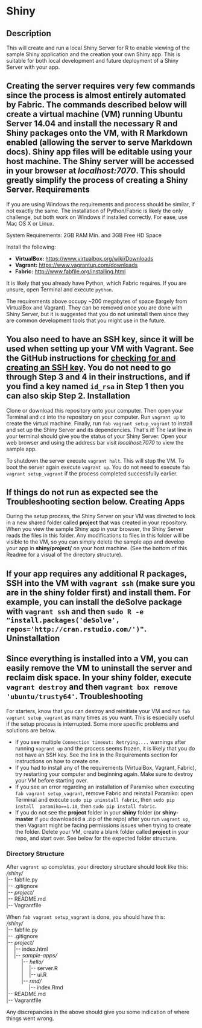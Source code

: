 Shiny
=====
Description
-----------
This will create and run a local Shiny Server for R to enable viewing of the 
sample Shiny application and the creation your own Shiny app. This is 
suitable for both local development and future deployment of a Shiny Server 
with your app.

Creating the server requires very few commands since the process is 
almost entirely automated by Fabric. The commands described below will create
a virtual machine (VM) running Ubuntu Server 14.04 and install the necessary 
R and Shiny packages onto the VM, with R Markdown enabled (allowing the 
server to serve Markdown docs). Shiny app files will be editable using your 
host machine. The Shiny server will be accessed in your browser at 
*localhost:7070*. This should greatly simplify the process of creating a 
Shiny Server.
Requirements
------------
If you are using Windows the requirements and process should be similar, 
if not exactly the same. The installation of Python/Fabric is likely the 
only challenge, but both work on Windows if installed correctly. For ease, 
use Mac OS X or Linux.

System Requirements: 2GB RAM Min. and 3GB Free HD Space

Install the following:

+ **VirtualBox:** https://www.virtualbox.org/wiki/Downloads
+ **Vagrant:** https://www.vagrantup.com/downloads
+ **Fabric:** http://www.fabfile.org/installing.html

It is likely that you already have Python, which Fabric requires. If you are 
unsure, open Terminal and execute `python`.

The requirements above occupy ~200 megabytes of space (largely from 
VirtualBox and Vagrant). They can be removed once you are done with Shiny 
Server, but it is suggested that you do not uninstall them since they are 
common development tools that you might use in the future.

You also need to have an SSH key, since it will be used when setting up your 
VM with Vagrant. See the GitHub instructions for [checking for and creating 
an SSH key][1]. You do not need to go through Step 3 and 4 in their 
instructions, and if you find a key named `id_rsa` in Step 1 then you can 
also skip Step 2.
Installation
------------
Clone or download this repository onto your computer. Then open your Terminal
and `cd` into the repository on your computer. Run `vagrant up` to create 
the virtual machine. Finally, run `fab vagrant setup_vagrant` to install and
set up the Shiny Server and its dependencies. That's it! The last line in 
your terminal should give you the status of your Shiny Server. Open your 
web browser and using the address bar visit *localhost:7070* to view the 
sample app.

To shutdown the server execute `vagrant halt`. This will stop the VM. To boot 
the server again execute `vagrant up`. You do not need to execute `fab 
vagrant setup_vagrant` if the process completed successfully earlier.

If things do not run as expected see the Troubleshooting section below. 
Creating Apps
-------------
During the setup process, the Shiny Server on your VM was directed to look in a 
new shared folder called **project** that was created in your repository. When 
you view the sample Shiny app in your browser, the Shiny Server reads the 
files in this folder. Any modifications to files in this folder will be 
visible to the VM, so you can simply delete the sample app and develop your app
in **shiny/project/** on your host machine. (See the bottom of this Readme for
a visual of the directory structure).

If your app requires any additional R packages, SSH into the VM with `vagrant
ssh` (make sure you are in the **shiny** folder first) and install them. For 
example, you can install the deSolve package with `vagrant ssh` and then 
`sudo R -e "install.packages('deSolve', repos='http://cran.rstudio.com/')"`. 
Uninstallation
--------------
Since everything is installed into a VM, you can easily remove the VM to 
uninstall the server and reclaim disk space. In your **shiny** folder, 
execute `vagrant destroy` and then `vagrant box remove 'ubuntu/trusty64'`.
Troubleshooting
---------------
For starters, know that you can destroy and reinitiate your VM and run 
`fab vagrant setup_vagrant` as many times as you want. This is especially 
useful if the setup process is interrupted. Some more specific problems and 
solutions are below.

+ If you see multiple `Connection timeout: Retrying....` warnings after running 
`vagrant up` and the process seems frozen, it is likely that you do not have an 
SSH key. See the link in the Requirements section for instructions on how to
create one.
+ If you had to install any of the requirements (VirtualBox, Vagrant, 
Fabric), try restarting your computer and beginning again. Make sure to 
destroy your VM before starting over.
+ If you see an error regarding an installation of Paramiko when executing 
`fab vagrant setup_vagrant`, remove Fabric and reinstall Paramiko: open 
Terminal and execute `sudo pip uninstall fabric`, then `sudo pip install 
paramiko==1.10`, then `sudo pip install fabric`.
+ If you do not see the **project** folder in your **shiny** folder (or 
**shiny-master** if you downloaded a .zip of the repo) after you run `vagrant
up`, then Vagrant might be facing permissions issues when trying to 
create the folder. Delete your VM, create a blank folder called **project** 
in your repo, and start over. See below for the expected folder structure.

### Directory Structure
After `vagrant up` completes, your directory structure should look like this:  
*/shiny/*  
|-- fabfile.py  
|-- .gitignore  
|-- *project/*  
|-- README.md  
|-- Vagrantfile

When `fab vagrant setup_vagrant` is done, you should have this:  
*/shiny/*  
|-- fabfile.py  
|-- .gitignore  
|-- *project/*  
|&nbsp;&nbsp;&nbsp; |-- index.html  
|&nbsp;&nbsp;&nbsp; |-- *sample-apps/*  
|&nbsp;&nbsp;&nbsp;&nbsp;&nbsp;&nbsp;&nbsp;&nbsp; |-- *hello/*  
|&nbsp;&nbsp;&nbsp;&nbsp;&nbsp;&nbsp;&nbsp;&nbsp;&nbsp;|&nbsp;
&nbsp; |-- server.R  
|&nbsp;&nbsp;&nbsp;&nbsp;&nbsp;&nbsp;&nbsp;&nbsp;&nbsp;|&nbsp;
&nbsp; |-- ui.R  
|&nbsp;&nbsp;&nbsp;&nbsp;&nbsp;&nbsp;&nbsp;&nbsp; |-- *rmd/*  
|&nbsp;&nbsp;&nbsp;&nbsp;&nbsp;&nbsp;&nbsp;&nbsp;&nbsp;&nbsp;&nbsp;
&nbsp; |-- index.Rmd  
|-- README.md  
|-- Vagrantfile

Any discrepancies in the above should give you some indication of where 
things went wrong.

[1]: https://help.github.com/articles/generating-ssh-keys/
